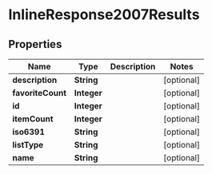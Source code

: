 
# InlineResponse2007Results

## Properties
Name | Type | Description | Notes
------------ | ------------- | ------------- | -------------
**description** | **String** |  |  [optional]
**favoriteCount** | **Integer** |  |  [optional]
**id** | **Integer** |  |  [optional]
**itemCount** | **Integer** |  |  [optional]
**iso6391** | **String** |  |  [optional]
**listType** | **String** |  |  [optional]
**name** | **String** |  |  [optional]



